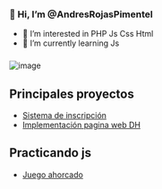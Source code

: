 ### 👋 Hi, I’m @AndresRojasPimentel
- 👀 I’m interested in PHP Js Css Html
- 🌱 I’m currently learning Js
###
![image](https://user-images.githubusercontent.com/84059931/191564409-4662819a-b367-49f9-aad7-590fe79f9795.png)
## Principales proyectos
- [Sistema de inscripción](https://github.com/AndresRojasPimentel/sistema-de-inscripcion)
- [Implementación pagina web DH](https://github.com/AndresRojasPimentel/clinicadental)
## Practicando js
- [Juego ahorcado](https://github.com/AndresRojasPimentel/ahorcado.github.io) 

<!---
AndresRojasPimentel/AndresRojasPimentel is a ✨ special ✨ repository because its `README.md` (this file) appears on your GitHub profile.
You can click the Preview link to take a look at your changes.
--->
